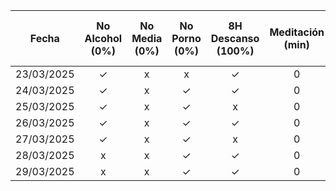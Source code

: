 | Fecha      | No Alcohol (0%) | No Media (0%) | No Porno (0%) | 8H Descanso (100%) | Meditación (min) | Buen Círculo (100%) | Ejercicio (5:30-5:50 PM) | Horario GOD | Certificaciones Avanzadas |
| ---------- | :-------------: | :-----------: | :-----------: | :----------------: | :--------------: | :-----------------: | :----------------------: | :---------: | :-----------------------: |
| 23/03/2025 |        ✓        |       x       |       x       |         ✓          |        0         |          x          |            x             |      x      |                           |
| 24/03/2025 |        ✓        |       x       |       ✓       |         ✓          |        0         |          x          |            ✓             |      ✓      |       eJPTv2:0.25h        |
| 25/03/2025 |        ✓        |       x       |       ✓       |         x          |        0         |          x          |            x             |      ✓      |       eJPTv2:0.25h        |
| 26/03/2025 |        ✓        |       x       |       ✓       |         ✓          |        0         |          x          |            ✓             |      ✓      |       eJPTv2:0.25h        |
| 27/03/2025 |        ✓        |       x       |       ✓       |         x          |        0         |          x          |            x             |      ✓      |                           |
| 28/03/2025 |        x        |       x       |       ✓       |         ✓          |        0         |          x          |            ✓             |      ✓      |                           |
| 29/03/2025 | x | x | ✓ | ✓ | 0 | x | x | ✓ | eJPTv2:0.233h |
